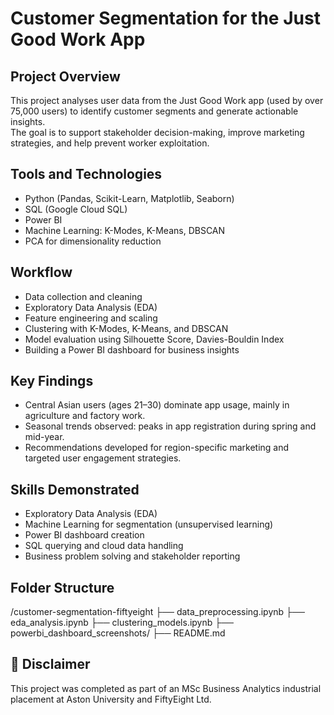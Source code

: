 # Customer Segmentation for the Just Good Work App

##  Project Overview
This project analyses user data from the Just Good Work app (used by over 75,000 users) to identify customer segments and generate actionable insights.  
The goal is to support stakeholder decision-making, improve marketing strategies, and help prevent worker exploitation.

##  Tools and Technologies
- Python (Pandas, Scikit-Learn, Matplotlib, Seaborn)
- SQL (Google Cloud SQL)
- Power BI
- Machine Learning: K-Modes, K-Means, DBSCAN
- PCA for dimensionality reduction

## Workflow
- Data collection and cleaning
- Exploratory Data Analysis (EDA)
- Feature engineering and scaling
- Clustering with K-Modes, K-Means, and DBSCAN
- Model evaluation using Silhouette Score, Davies-Bouldin Index
- Building a Power BI dashboard for business insights

## Key Findings
- Central Asian users (ages 21–30) dominate app usage, mainly in agriculture and factory work.
- Seasonal trends observed: peaks in app registration during spring and mid-year.
- Recommendations developed for region-specific marketing and targeted user engagement strategies.

## Skills Demonstrated
- Exploratory Data Analysis (EDA)
- Machine Learning for segmentation (unsupervised learning)
- Power BI dashboard creation
- SQL querying and cloud data handling
- Business problem solving and stakeholder reporting

## Folder Structure
/customer-segmentation-fiftyeight
├── data_preprocessing.ipynb
├── eda_analysis.ipynb
├── clustering_models.ipynb
├── powerbi_dashboard_screenshots/
├── README.md

## 📢 Disclaimer
This project was completed as part of an MSc Business Analytics industrial placement at Aston University and FiftyEight Ltd.
